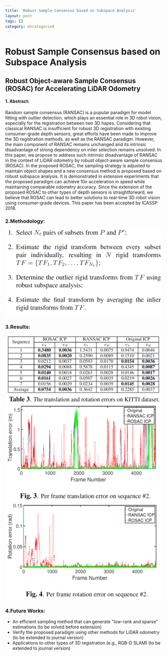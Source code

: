 ```yaml
---
title: 'Robust Sample Consensus based on Subspace Analysis'
layout: post
tags: []
category: Uncategoried
---
```

# Robust Sample Consensus based on Subspace Analysis
## Robust Object-aware Sample Consensus (ROSAC) for Accelerating LiDAR Odometry
#### 1. Abstract:
Random sample consensus (RANSAC) is a popular paradigm for model fitting with outlier detection, which plays an essential role in 3D robot vision, especially for the registration between two 3D hapes. Considering that classical RANSAC is insufficient for robust 3D registration with existing consumer-grade depth sensors, great efforts have been made to improve the 3D registration methods. as well as the RANSAC paradigm. However, the main component of RANSAC remains unchanged and its intrinsic disadvantage of strong dependency on inlier selection remains unsolved. In this paper, we propose to address such intrinsic disadvantage of RANSAC in the context of LiDAR odometry by robust object-aware sample consensus (ROSAC). In the proposed ROSAC, the sampling strategy is adjusted to maintain object shapes and a new consensus method is proposed based on robust subspace analysis. It is demonstrated in extensive experiments that the proposed paradigm can achieve 10x acceleration in speed while maintaining comparable odometry accuracy. Since the extension of the proposed ROSAC to other types of depth sensors is straightforward, we believe that ROSAC can lead to better solutions to real-time 3D robot vision using consumer-grade devices.
This paper has been accepted by ICASSP 2018.
### 2.Methodology:
![Methodology](/img/ROSAC_pipeline.png "Methodology")
### 3.Results:
![translation and rotation errors on Kitti dataset](/img/ROSAC_results.png "translation and rotation errors on Kitti dataset")
![](/img/ROSAC_results_fig2.png)
![](/img/ROSAC_results_fig.png)

### 4.Future Works:
- An efficient sampling method that can generate "low-rank and sparse" estimations (to be solved before extension)
- Verify the proposed paradigm using other methods for LiDAR odometry (to be extended to journal version)
- Applications to other types of 3D registration (e.g., RGB-D SLAM) (to be extended to journal version)